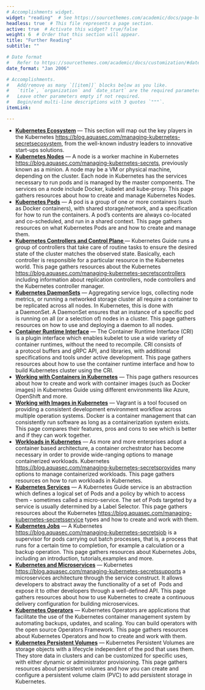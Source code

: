 ```yaml
---
# Accomplishments widget.
widget: "reading"  # See https://sourcethemes.com/academic/docs/page-builder/
headless: true  # This file represents a page section.
active: true  # Activate this widget? true/false
weight: 6  # Order that this section will appear.
title: "Further Reading"
subtitle: ""

# Date format
#   Refer to https://sourcethemes.com/academic/docs/customization/#date-format
date_format: "Jan 2006"

# Accomplishments.
#   Add/remove as many `[[item]]` blocks below as you like.
#   `title`, `organization` and `date_start` are the required parameters.
#   Leave other parameters empty if not required.
#   Begin/end multi-line descriptions with 3 quotes `"""`.
itemLink:

---
```


- **[Kubernetes Ecosystem](/display/containers/kubernetes+ecosystem)**  — This section will&nbsp;map out the key players in the Kubernetes  https://blog.aquasec.com/managing-kubernetes-secretsecosystem, from the well-known industry leaders to innovative start-ups solutions.
- **[Kubernetes Nodes](/display/containers/kubernetes+nodes)**  — A&nbsp;node is a worker machine in Kubernetes https://blog.aquasec.com/managing-kubernetes-secrets, previously known as a&nbsp;minion. A node may be a VM or physical machine, depending on the cluster. Each node in Kubernetes has the services necessary to run&nbsp;pods&nbsp;and is managed by the master components. The services on a node include Docker, kubelet and kube-proxy. This page gathers resources about how to create and manage Kubernetes&nbsp;Nodes.
- **[Kubernetes Pods](/display/containers/kubernetes+pods)**  — A&nbsp;pod  is a group of one or more containers (such as Docker containers), with shared storage/network, and a specification for how to run the containers. A pod’s contents are always co-located and co-scheduled, and run in a shared context. This page gathers resources on what Kubernetes Pods are and how to create and manage them.
- **[Kubernetes Controllers and Control Plane ](/display/containers/kubernetes+controllers+and+control+plane)**  — Kubernetes Guide runs a group of&nbsp;controllers that take care of routine tasks to ensure the desired state of the cluster matches the observed state. Basically,&nbsp;each controller is responsible for a particular resource in the Kubernetes world. This page gathers resources about&nbsp;the Kubernetes  https://blog.aquasec.com/managing-kubernetes-secretscontrollers including information about replication controllers, node controllers and the Kubernetes controller manager.
- **[Kubernetes DaemonSets](/display/containers/kubernetes+daemonSets)**  — Aggregating service logs, collecting node metrics, or running a networked storage cluster all require a container to be replicated across all nodes. In Kubernetes, this is done with a&nbsp;DaemonSet. A DaemonSet ensures that an instance of a specific pod is running on all (or a selection of) nodes in a cluster. This page gathers resources on how to use and deploying a daemon to all nodes.
- **[Container Runtime Interface](/display/containers/container+runtime+interface)**  — The&nbsp;Container Runtime Interface&nbsp;(CRI) is a plugin interface which enables kubelet to use a wide variety of container runtimes, without the need to recompile. CRI consists of a&nbsp;protocol buffers&nbsp;and&nbsp;gRPC API, and&nbsp;libraries, with additional specifications and tools under active development. This page gathers resources about how to use the container runtime interface and how to build Kubernetes cluster using the CRI.
- **[Working with Containers in Kubernetes](/display/containers/working+with+containers+in+kubernetes)**  — This page gathers resources about how to create and work with container images (such as Docker images) in Kubernetes Guide using different environments like Azure, OpenShift and more.
- **[Working with Images in Kubernetes](/display/containers/Working+with+Images+in+Kubernetes)**  — Vagrant is a tool focused on providing a consistent development environment workflow across multiple operation systems. Docker is a container management that can consistently run software as long as a containerization system exists. This page compares their features, pros and cons to see which is better and if they can work together.
- **[Workloads in Kubernetes](/display/containers/workloads+in+kubernetes)**  — As more and more enterprises adopt a container based architecture, a container orchestrator has become necessary in order to provide wide-ranging options to manage containerized workloads. Kubernetes  https://blog.aquasec.com/managing-kubernetes-secretsprovides many options to manage containerized workloads. This page gathers resources on how to run workloads in Kubernetes.
- **[Kubernetes Services](/display/containers/kubernetes+services)**  — A Kubernetes Guide service is an abstraction which defines a logical set of Pods and a policy by which to access them - sometimes called a micro-service. The set of&nbsp;Pods&nbsp;targeted by a service is usually determined by a Label Selector. This page gathers resources about the Kubernetes  https://blog.aquasec.com/managing-kubernetes-secretsservice types and how to create and work with them.
- **[Kubernetes Jobs](/display/containers/kubernetes+jobs)**  — A Kubernetes&nbsp;  https://blog.aquasec.com/managing-kubernetes-secretsjob is a supervisor for pods carrying out batch processes, that is, a process that runs for a certain time to completion, for example a calculation or a backup operation. This page gathers resources about Kubernetes Jobs, including an introduction, tutorials,examples and more.
- **[Kubernetes and Microservices](/display/containers/kubernetes+and+microservices)**  — Kubernetes  https://blog.aquasec.com/managing-kubernetes-secretssupports a microservices architecture through the service construct. It allows developers to abstract away the functionality of a set of&nbsp; Pods  and expose it to other developers through a well-defined API. This page gathers resources about how to use Kubernetes to create a continuous delivery configuration for building microservices.
- **[Kubernetes Operators](/display/containers/Kubernetes+Operators)**  — Kubernetes Operators are applications that facilitate the use of the Kubernetes container management system by automating backups, updates, and scaling. You can build operators with the open source Operators Framework. This page gathers resources about Kubernetes Operators and how to create and work with them.
- **[Kubernetes Persistent Volumes](/display/containers/Kubernetes+Persistent+Volumes)**  — Kubernetes Persistent Volumes are storage objects with a lifecycle independent of the pod that uses them. They store data in clusters and can be customized for specific uses, with either dynamic or administrator provisioning. This page gathers resources about persistent volumes and how you can create and configure a persistent volume claim (PVC) to add persistent storage in Kubernetes.




